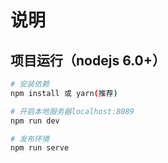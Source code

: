 # 说明

## 项目运行（nodejs 6.0+）
``` bash
# 安装依赖
npm install 或 yarn(推荐)

# 开启本地服务器localhost:8089
npm run dev

# 发布环境
npm run serve
```
